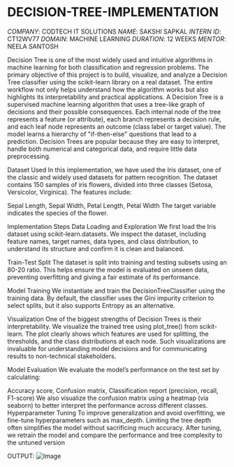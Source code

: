 # DECISION-TREE-IMPLEMENTATION
*COMPANY*: CODTECH IT SOLUTIONS
*NAME*: SAKSHI SAPKAL
*INTERN ID*: CT12WV77
*DOMAIN*: MACHINE LEARNING
*DURATION*: 12 WEEKS
*MENTOR*: NEELA SANTOSH

Decision Tree is one of the most widely used and intuitive algorithms in machine learning for both classification and regression problems. The primary objective of this project is to build, visualize, and analyze a Decision Tree classifier using the scikit-learn library on a real dataset. The entire workflow not only helps understand how the algorithm works but also highlights its interpretability and practical applications.
A Decision Tree is a supervised machine learning algorithm that uses a tree-like graph of decisions and their possible consequences. Each internal node of the tree represents a feature (or attribute), each branch represents a decision rule, and each leaf node represents an outcome (class label or target value). The model learns a hierarchy of "if-then-else" questions that lead to a prediction.
Decision Trees are popular because they are easy to interpret, handle both numerical and categorical data, and require little data preprocessing.

Dataset Used
In this implementation, we have used the Iris dataset, one of the classic and widely used datasets for pattern recognition. The dataset contains 150 samples of iris flowers, divided into three classes (Setosa, Versicolor, Virginica). The features include:

Sepal Length, Sepal Width, Petal Length, Petal Width
The target variable indicates the species of the flower.

Implementation Steps
Data Loading and Exploration
We first load the Iris dataset using scikit-learn.datasets. We inspect the dataset, including feature names, target names, data types, and class distribution, to understand its structure and confirm it is clean and balanced.

Train-Test Split
The dataset is split into training and testing subsets using an 80-20 ratio. This helps ensure the model is evaluated on unseen data, preventing overfitting and giving a fair estimate of its performance.

Model Training
We instantiate and train the DecisionTreeClassifier using the training data. By default, the classifier uses the Gini impurity criterion to select splits, but it also supports Entropy as an alternative.

Visualization
One of the biggest strengths of Decision Trees is their interpretability. We visualize the trained tree using plot_tree() from scikit-learn. The plot clearly shows which features are used for splitting, the thresholds, and the class distributions at each node. Such visualizations are invaluable for understanding model decisions and for communicating results to non-technical stakeholders.

Model Evaluation
We evaluate the model’s performance on the test set by calculating:

Accuracy score, Confusion matrix, Classification report (precision, recall, F1-score)
We also visualize the confusion matrix using a heatmap (via seaborn) to better interpret the performance across different classes.
Hyperparameter Tuning
To improve generalization and avoid overfitting, we fine-tune hyperparameters such as max_depth. Limiting the tree depth often simplifies the model without sacrificing much accuracy. After tuning, we retrain the model and compare the performance and tree complexity to the untuned version

OUTPUT: 
![Image](https://github.com/user-attachments/assets/f3c8cc78-f756-431a-97f0-091a3bcb4e57)

